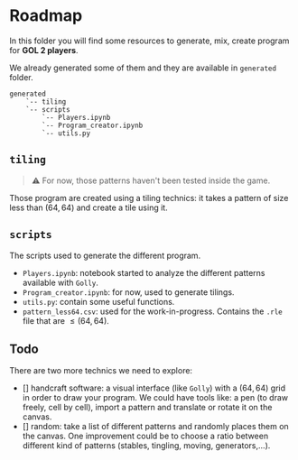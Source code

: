 # Roadmap

In this folder you will find some resources to generate, mix, create program for **GOL 2 players**.

We already generated some of them and they are available in `generated` folder.

```
generated
    `-- tiling
    `-- scripts
        `-- Players.ipynb
        `-- Program_creator.ipynb
        `-- utils.py
```

## `tiling`

> ⚠️ For now, those patterns haven't been tested inside the game.

Those program are created using a tiling technics: it takes a pattern of size less than $(64, 64)$ and create a tile using it.

## `scripts`

The scripts used to generate the different program.

- `Players.ipynb`: notebook started to analyze the different patterns available with `Golly`.
- `Program_creator.ipynb`: for now, used to generate tilings.
- `utils.py`: contain some useful functions.
- `pattern_less64.csv`: used for the work-in-progress. Contains the `.rle` file that are $\leq (64, 64)$.

## Todo

There are two more technics we need to explore:

- [] handcraft software: a visual interface (like `Golly`) with a $(64, 64)$ grid in order to draw your program. We could have tools like: a pen (to draw freely, cell by cell), import a pattern and translate or rotate it on the canvas.
- [] random: take a list of different patterns and randomly places them on the canvas. One improvement could be to choose a ratio between different kind of patterns (stables, tingling, moving, generators,...).
